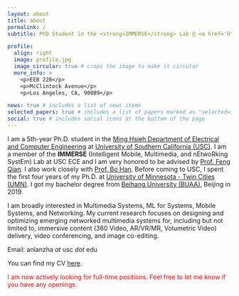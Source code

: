 ```yaml
---
layout: about
title: about
permalink: /
subtitle: PhD Student in the <strong>IMMERSE</strong> Lab @ <a href='https://minghsiehece.usc.edu/'>USC ECE</a>. 

profile:
  align: right
  image: profile.jpg
  image_circular: true # crops the image to make it circular
  more_info: >
    <p>EEB 228</p>
    <p>McClintock Avenue</p>
    <p>Los Angeles, CA, 90089</p>

news: true # includes a list of news items
selected_papers: true # includes a list of papers marked as "selected={true}"
social: true # includes social icons at the bottom of the page
---
```


I am a 5th-year Ph.D. student in the [Ming Hsieh Department of Electrical and Computer Engineering](https://minghsiehece.usc.edu/) at [University of Southern California (USC)](https://www.usc.edu/). I am a member of the **IMMERSE** (Intelligent Mobile, Multimedia, and nEtwoRking SystEm) Lab at USC ECE and I am very honored to be advised by [Prof. Feng Qian](https://feng-qian.github.io/). I also work closely with [Prof. Bo Han](https://cs.gmu.edu/~bohan/). Before coming to USC, I spent the first four years of my Ph.D. at [University of Minnesota - Twin Cities (UMN)](https://twin-cities.umn.edu/). I got my bachelor degree from [Beihang University (BUAA)](https://ev.buaa.edu.cn/), Beijing in 2019.

I am broadly interested in Multimedia Systems, ML for Systems, Mobile Systems, and Networking. My current research focuses on designing and optimizing emerging networked multimedia systems for, including but not limited to, immersive content (360 Video, AR/VR/MR, Volumetric Video) delivery, video conferencing, and image co-editing. 

Email: anlanzha *at* usc *dot* edu

You can find my CV [here](). 

<span style="color:red"> I am now actively looking for full-time positions. Feel free to let me know if you have any openings. </span>

<!-- Write your biography here. Tell the world about yourself. Link to your favorite [subreddit](http://reddit.com). You can put a picture in, too. The code is already in, just name your picture `prof_pic.jpg` and put it in the `img/` folder.

Put your address / P.O. box / other info right below your picture. You can also disable any of these elements by editing `profile` property of the YAML header of your `_pages/about.md`. Edit `_bibliography/papers.bib` and Jekyll will render your [publications page](/al-folio/publications/) automatically.

Link to your social media connections, too. This theme is set up to use [Font Awesome icons](https://fontawesome.com/) and [Academicons](https://jpswalsh.github.io/academicons/), like the ones below. Add your Facebook, Twitter, LinkedIn, Google Scholar, or just disable all of them. -->
